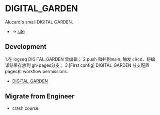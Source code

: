# DIGITAL_GARDEN

Alucard's small DIGITAL GARDEN.

- → [site](https://alucpro.github.io/DIGITAL_GARDEN/#/)

## Development

1.在 logseq DIGITAL_GARDEN 里编辑；
2.push 和并到main, 触发 ci/cd，将编译结果存放到 gh-pages分支；
3.[First config] DIGITAL_GARDEN 分支配置pages和 workflow permissions.

- [DIGITAL_GARDEN](https://github.com/AlucPro/DIGITAL_GARDEN)

## Migrate from Engineer

- crash course
